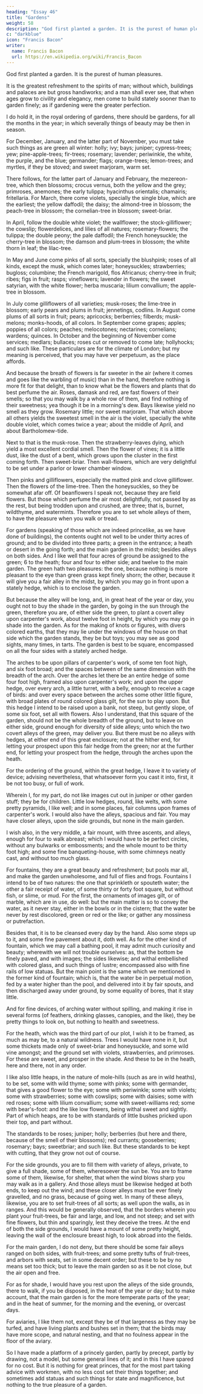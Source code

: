 ```yaml
---
heading: "Essay 46"
title: "Gardens"
weight: 58
description: "God first planted a garden. It is the purest of human pleasures"
c: "darkblue"
icon: "Francis Bacon"
writer:
  name: Francis Bacon
  url: https://en.wikipedia.org/wiki/Francis_Bacon
---
```



God first planted a garden. It is the purest of human pleasures. 

It is the greatest refreshment to the spirits of man; without which, buildings and palaces are but gross handiworks; and a man shall ever see, that when ages grow to civility and elegancy, men come to build stately sooner than to garden finely; as if gardening were the greater perfection. 

I do hold it, in the royal ordering of gardens, there should be gardens, for all the months in the year; in which severally things of beauty may be then in season.

For December, January, and the latter part of November, you must take such things as are green all winter: holly; ivy; bays; juniper; cypress-trees; yew; pine-apple-trees; fir-trees; rosemary; lavender; periwinkle, the white, the purple, and the blue; germander; flags; orange-trees; lemon-trees; and myrtles, if they be stoved; and sweet marjoram, warm set. 

There follows, for the latter part of January and February, the mezereon-tree, which then blossoms; crocus vernus, both the yellow and the grey; primroses, anemones; the early tulippa; hyacinthus orientalis; chamairis; fritellaria. For March, there come violets, specially the single blue, which are the earliest; the yellow daffodil; the daisy; the almond-tree in blossom; the peach-tree in blossom; the cornelian-tree in blossom; sweet-briar. 

In April, follow the double white violet; the wallflower; the stock-gilliflower; the cowslip; flowerdelices, and lilies of all natures; rosemary-flowers; the tulippa; the double peony; the pale daffodil; the French honeysuckle; the cherry-tree in blossom; the damson and plum-trees in blossom; the white thorn in leaf; the lilac-tree. 

In May and June come pinks of all sorts, specially the blushpink; roses of all kinds, except the musk, which comes later; honeysuckles; strawberries; bugloss; columbine; the French marigold, flos Africanus; cherry-tree in fruit; ribes; figs in fruit; rasps; vineflowers; lavender in flowers; the sweet satyrian, with the white flower; herba muscaria; lilium convallium; the apple-tree in blossom. 

In July come gilliflowers of all varieties; musk-roses; the lime-tree in blossom; early pears and plums in fruit; jennetings, codlins. In August come plums of all sorts in fruit; pears; apricocks; berberries; filberds; musk-melons; monks-hoods, of all colors. In September come grapes; apples; poppies of all colors; peaches; melocotones; nectarines; cornelians; wardens; quinces. In October and the beginning of November come services; medlars; bullaces; roses cut or removed to come late; hollyhocks; and such like. These particulars are for the climate of London; but my meaning is perceived, that you may have ver perpetuum, as the place affords.

And because the breath of flowers is far sweeter in the air (where it comes and goes like the warbling of music) than in the hand, therefore nothing is more fit for that delight, than to know what be the flowers and plants that do best perfume the air. Roses, damask and red, are fast flowers of their smells; so that you may walk by a whole row of them, and find nothing of their sweetness; yea though it be in a morning's dew. Bays likewise yield no smell as they grow. Rosemary little; nor sweet marjoram. That which above all others yields the sweetest smell in the air is the violet, specially the white double violet, which comes twice a year; about the middle of April, and about Bartholomew-tide. 

Next to that is the musk-rose. Then the strawberry-leaves dying, which yield a most excellent cordial smell. Then the flower of vines; it is a little dust, like the dust of a bent, which grows upon the cluster in the first coming forth. Then sweet-briar. Then wall-flowers, which are very delightful to be set under a parlor or lower chamber window.

Then pinks and gilliflowers, especially the matted pink and clove gilliflower. Then the flowers of the lime-tree. Then the honeysuckles, so they be somewhat afar off. Of beanflowers I speak not, because they are field flowers. But those which perfume the air most delightfully, not passed by as the rest, but being trodden upon and crushed, are three; that is, burnet, wildthyme, and watermints. Therefore you are to set whole alleys of them, to have the pleasure when you walk or tread.

For gardens (speaking of those which are indeed princelike, as we have done of buildings), the contents ought not well to be under thirty acres of ground; and to be divided into three parts; a green in the entrance; a heath or desert in the going forth; and the main garden in the midst; besides alleys on both sides. And I like well that four acres of ground be assigned to the green; 6 to the heath; four and four to either side; and twelve to the main garden. The green hath two pleasures: the one, because nothing is more pleasant to the eye than green grass kept finely shorn; the other, because it will give you a fair alley in the midst, by which you may go in front upon a stately hedge, which is to enclose the garden. 

But because the alley will be long, and, in great heat of the year or day, you ought not to buy the shade in the garden, by going in the sun through the green, therefore you are, of either side the green, to plant a covert alley upon carpenter's work, about twelve foot in height, by which you may go in shade into the garden. As for the making of knots or figures, with divers colored earths, that they may lie under the windows of the house on that side which the garden stands, they be but toys; you may see as good sights, many times, in tarts. The garden is best to be square, encompassed on all the four sides with a stately arched hedge. 

The arches to be upon pillars of carpenter's work, of some ten foot high, and six foot broad; and the spaces between of the same dimension with the breadth of the arch. Over the arches let there be an entire hedge of some four foot high, framed also upon carpenter's work; and upon the upper hedge, over every arch, a little turret, with a belly, enough to receive a cage of birds: and over every space between the arches some other little figure, with broad plates of round colored glass gilt, for the sun to play upon. But this hedge I intend to be raised upon a bank, not steep, but gently slope, of some six foot, set all with flowers. Also I understand, that this square of the garden, should not be the whole breadth of the ground, but to leave on either side, ground enough for diversity of side alleys; unto which the two covert alleys of the green, may deliver you. But there must be no alleys with hedges, at either end of this great enclosure; not at the hither end, for letting your prospect upon this fair hedge from the green; nor at the further end, for letting your prospect from the hedge, through the arches upon the heath.

For the ordering of the ground, within the great hedge, I leave it to variety of device; advising nevertheless, that whatsoever form you cast it into, first, it be not too busy, or full of work. 

Wherein I, for my part, do not like images cut out in juniper or other garden stuff; they be for children. Little low hedges, round, like welts, with some pretty pyramids, I like well; and in some places, fair columns upon frames of carpenter's work. I would also have the alleys, spacious and fair. You may have closer alleys, upon the side grounds, but none in the main garden. 

I wish also, in the very middle, a fair mount, with three ascents, and alleys, enough for four to walk abreast; which I would have to be perfect circles, without any bulwarks or embossments; and the whole mount to be thirty foot high; and some fine banqueting-house, with some chimneys neatly cast, and without too much glass.

For fountains, they are a great beauty and refreshment; but pools mar all, and make the garden unwholesome, and full of flies and frogs. Fountains I intend to be of two natures: the one that sprinkleth or spouteth water; the other a fair receipt of water, of some thirty or forty foot square, but without fish, or slime, or mud. For the first, the ornaments of images gilt, or of marble, which are in use, do well: but the main matter is so to convey the water, as it never stay, either in the bowls or in the cistern; that the water be never by rest discolored, green or red or the like; or gather any mossiness or putrefaction. 

Besides that, it is to be cleansed every day by the hand. Also some steps up to it, and some fine pavement about it, doth well. As for the other kind of fountain, which we may call a bathing pool, it may admit much curiosity and beauty; wherewith we will not trouble ourselves: as, that the bottom be finely paved, and with images; the sides likewise; and withal embellished with colored glass, and such things of lustre; encompassed also with fine rails of low statuas. But the main point is the same which we mentioned in the former kind of fountain; which is, that the water be in perpetual motion, fed by a water higher than the pool, and delivered into it by fair spouts, and then discharged away under ground, by some equality of bores, that it stay little. 

And for fine devices, of arching water without spilling, and making it rise in several forms (of feathers, drinking glasses, canopies, and the like), they be pretty things to look on, but nothing to health and sweetness.

For the heath, which was the third part of our plot, I wish it to be framed, as much as may be, to a natural wildness. Trees I would have none in it, but some thickets made only of sweet-briar and honeysuckle, and some wild vine amongst; and the ground set with violets, strawberries, and primroses. For these are sweet, and prosper in the shade. And these to be in the heath, here and there, not in any order. 

I like also little heaps, in the nature of mole-hills (such as are in wild heaths), to be set, some with wild thyme; some with pinks; some with germander, that gives a good flower to the eye; some with periwinkle; some with violets; some with strawberries; some with cowslips; some with daisies; some with red roses; some with lilium convallium; some with sweet-williams red; some with bear's-foot: and the like low flowers, being withal sweet and sightly. Part of which heaps, are to be with standards of little bushes pricked upon their top, and part without. 

The standards to be roses; juniper; holly; berberries (but here and there, because of the smell of their blossoms); red currants; gooseberries; rosemary; bays; sweetbriar; and such like. But these standards to be kept with cutting, that they grow not out of course.

For the side grounds, you are to fill them with variety of alleys, private, to give a full shade, some of them, wheresoever the sun be. You are to frame some of them, likewise, for shelter, that when the wind blows sharp you may walk as in a gallery. And those alleys must be likewise hedged at both ends, to keep out the wind; and these closer alleys must be ever finely gravelled, and no grass, because of going wet. In many of these alleys, likewise, you are to set fruit-trees of all sorts; as well upon the walls, as in ranges. And this would be generally observed, that the borders wherein you plant your fruit-trees, be fair and large, and low, and not steep; and set with fine flowers, but thin and sparingly, lest they deceive the trees. At the end of both the side grounds, I would have a mount of some pretty height, leaving the wall of the enclosure breast high, to look abroad into the fields.

For the main garden, I do not deny, but there should be some fair alleys ranged on both sides, with fruit-trees; and some pretty tufts of fruit-trees, and arbors with seats, set in some decent order; but these to be by no means set too thick; but to leave the main garden so as it be not close, but the air open and free. 

For as for shade, I would have you rest upon the alleys of the side grounds, there to walk, if you be disposed, in the heat of the year or day; but to make account, that the main garden is for the more temperate parts of the year; and in the heat of summer, for the morning and the evening, or overcast days.

For aviaries, I like them not, except they be of that largeness as they may be turfed, and have living plants and bushes set in them; that the birds may have more scope, and natural nesting, and that no foulness appear in the floor of the aviary. 

So I have made a platform of a princely garden, partly by precept, partly by drawing, not a model, but some general lines of it; and in this I have spared for no cost. But it is nothing for great princes, that for the most part taking advice with workmen, with no less cost set their things together; and sometimes add statuas and such things for state and magnificence, but nothing to the true pleasure of a garden.
